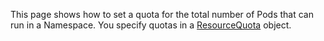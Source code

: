 This page shows how to set a quota for the total number of Pods that can run
in a Namespace. You specify quotas in a
[ResourceQuota](https://kubernetes.io/docs/reference/kubernetes-api/policy-resources/resource-quota-v1/)
object.
